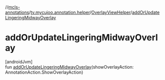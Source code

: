 //[mcls-annotations](../../../index.md)/[tv.mycujoo.annotation.helper](../index.md)/[OverlayViewHelper](index.md)/[addOrUpdateLingeringMidwayOverlay](add-or-update-lingering-midway-overlay.md)

# addOrUpdateLingeringMidwayOverlay

[androidJvm]\
fun [addOrUpdateLingeringMidwayOverlay](add-or-update-lingering-midway-overlay.md)(showOverlayAction: AnnotationAction.ShowOverlayAction)
